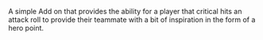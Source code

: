 A simple Add on that provides the ability for a player that critical hits an attack roll to provide their teammate with a bit of inspiration in the form of a hero point. 
